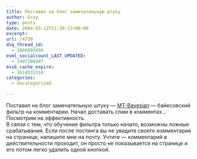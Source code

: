 ```yaml
---
title: Поставил на блог замечательную штуку
author: Gray
type: posts
date: 2004-03-12T11:39:17+00:00
excerpt:
url: /4730
dsq_thread_id:
  - 1846893494
esml_socialcount_LAST_UPDATED:
  - 1497288487
essb_cache_expire:
  - 1614531310
categories:
  - Uncategorized

---
```








Поставил на блог замечательную штуку &#8212; <a href="http://james.seng.cc/archives/000152.html" target="_blank">MT-Bayesian</a> &#8212; байесовский фильтр на комментарии. Начал доставать спам в комментах&#8230;Посмотрим на эффективность.  
В связи с тем, что обучение фильтра только начато, возможны ложные срабатывания. Если после постинга вы не увидите своего комментария на странице, напишите мне на почту. Учтите &#8212; комментарий в действительности проходит, он просто не показывается на странице и его потом легко удалить одной кнопкой.